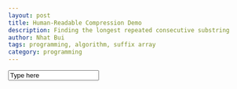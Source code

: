 ```yaml
---
layout: post
title: Human-Readable Compression Demo
description: Finding the longest repeated consecutive substring
author: Nhat Bui
tags: programming, algorithm, suffix array
category: programming
---
```


<link rel="stylesheet" href="{{ "/css/compaktstyles.css" | prepend: site.baseurl }}">
<input id="demoInput" type="text" value="Type here">

<p id="output"></p>

<script src="{{ "/js/require.js" | prepend: site.baseurl }}"></script>
<script>
  requirejs(["{{ "/js/libhrc/libhrc.js" | prepend: site.baseurl }}"]);
  $("#demoInput").keyup(function() {
    var s = $("#demoInput").val();
    var lrs = getLongestRepeatedSubString(s);
    if (lrs.length > 0) {
      $("#output").html(tagRepeats(lrs, s, true, " x", "<span class='repeated-word'>", "</span> "));
    } else {
      $("#output").html($("#demoInput").val());
    }
  });
</script>
